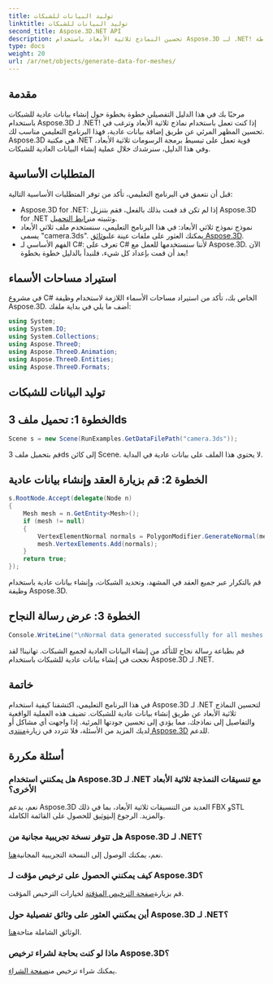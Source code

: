 ```yaml
---
title: توليد البيانات للشبكات
linktitle: توليد البيانات للشبكات
second_title: Aspose.3D.NET API
description: تحسين النماذج ثلاثية الأبعاد باستخدام Aspose.3D لـ .NET! تعلم كيفية إنشاء بيانات عادية للشبكات في هذا الدليل التفصيلي خطوة بخطوة. الواقعية تجتمع مع البساطة.
type: docs
weight: 20
url: /ar/net/objects/generate-data-for-meshes/
---
```

## مقدمة
مرحبًا بك في هذا الدليل التفصيلي خطوة بخطوة حول إنشاء بيانات عادية للشبكات باستخدام Aspose.3D لـ .NET! إذا كنت تعمل باستخدام نماذج ثلاثية الأبعاد وترغب في تحسين المظهر المرئي عن طريق إضافة بيانات عادية، فهذا البرنامج التعليمي مناسب لك. Aspose.3D هي مكتبة .NET قوية تعمل على تبسيط برمجة الرسومات ثلاثية الأبعاد، وفي هذا الدليل، سنرشدك خلال عملية إنشاء البيانات العادية للشبكات.
## المتطلبات الأساسية
قبل أن نتعمق في البرنامج التعليمي، تأكد من توفر المتطلبات الأساسية التالية:
- Aspose.3D for .NET: إذا لم تكن قد قمت بذلك بالفعل، فقم بتنزيل Aspose.3D for .NET وتثبيته من[رابط التحميل](https://releases.aspose.com/3d/net/).
-  نموذج نموذج ثلاثي الأبعاد: في هذا البرنامج التعليمي، سنستخدم ملف ثلاثي الأبعاد يسمى "camera.3ds". يمكنك العثور على ملفات عينة على[وثائق Aspose.3D](https://reference.aspose.com/3d/net/).
- الفهم الأساسي لـ C#: تعرف على C# لأننا سنستخدمها للعمل مع Aspose.3D.
الآن بعد أن قمت بإعداد كل شيء، فلنبدأ بالدليل خطوة بخطوة!
## استيراد مساحات الأسماء
في مشروع C# الخاص بك، تأكد من استيراد مساحات الأسماء اللازمة لاستخدام وظيفة Aspose.3D. أضف ما يلي في بداية ملفك:
```csharp
using System;
using System.IO;
using System.Collections;
using Aspose.ThreeD;
using Aspose.ThreeD.Animation;
using Aspose.ThreeD.Entities;
using Aspose.ThreeD.Formats;
```
## توليد البيانات للشبكات
## الخطوة 1: تحميل ملف 3ds
```csharp
Scene s = new Scene(RunExamples.GetDataFilePath("camera.3ds"));
```
قم بتحميل ملف 3ds إلى كائن Scene. لا يحتوي هذا الملف على بيانات عادية في البداية.
## الخطوة 2: قم بزيارة العقد وإنشاء بيانات عادية
```csharp
s.RootNode.Accept(delegate(Node n)
{
    Mesh mesh = n.GetEntity<Mesh>();
    if (mesh != null)
    {
        VertexElementNormal normals = PolygonModifier.GenerateNormal(mesh);
        mesh.VertexElements.Add(normals);
    }
    return true;
});
```
قم بالتكرار عبر جميع العقد في المشهد، وتحديد الشبكات، وإنشاء بيانات عادية باستخدام وظيفة Aspose.3D.
## الخطوة 3: عرض رسالة النجاح
```csharp
Console.WriteLine("\nNormal data generated successfully for all meshes.");
```
قم بطباعة رسالة نجاح للتأكد من إنشاء البيانات العادية لجميع الشبكات.
تهانينا! لقد نجحت في إنشاء بيانات عادية للشبكات باستخدام Aspose.3D لـ .NET.
## خاتمة
في هذا البرنامج التعليمي، اكتشفنا كيفية استخدام Aspose.3D لـ .NET لتحسين النماذج ثلاثية الأبعاد عن طريق إنشاء بيانات عادية للشبكات. تضيف هذه العملية الواقعية والتفاصيل إلى نماذجك، مما يؤدي إلى تحسين جودتها المرئية.
 إذا واجهت أي مشاكل أو لديك المزيد من الأسئلة، فلا تتردد في زيارة[منتدى Aspose.3D](https://forum.aspose.com/c/3d/18) للدعم.
## أسئلة مكررة
### هل يمكنني استخدام Aspose.3D لـ .NET مع تنسيقات النمذجة ثلاثية الأبعاد الأخرى؟
 نعم، يدعم Aspose.3D العديد من التنسيقات ثلاثية الأبعاد، بما في ذلك FBX وSTL والمزيد. الرجوع إلى[توثيق](https://reference.aspose.com/3d/net/) للحصول على القائمة الكاملة.
### هل تتوفر نسخة تجريبية مجانية من Aspose.3D لـ .NET؟
 نعم، يمكنك الوصول إلى النسخة التجريبية المجانية[هنا](https://releases.aspose.com/).
### كيف يمكنني الحصول على ترخيص مؤقت لـ Aspose.3D؟
 قم بزيارة[صفحة الترخيص المؤقتة](https://purchase.aspose.com/temporary-license/) لخيارات الترخيص المؤقت.
### أين يمكنني العثور على وثائق تفصيلية حول Aspose.3D لـ .NET؟
 الوثائق الشاملة متاحة[هنا](https://reference.aspose.com/3d/net/).
### ماذا لو كنت بحاجة لشراء ترخيص Aspose.3D؟
 يمكنك شراء ترخيص من[صفحة الشراء](https://purchase.aspose.com/buy).